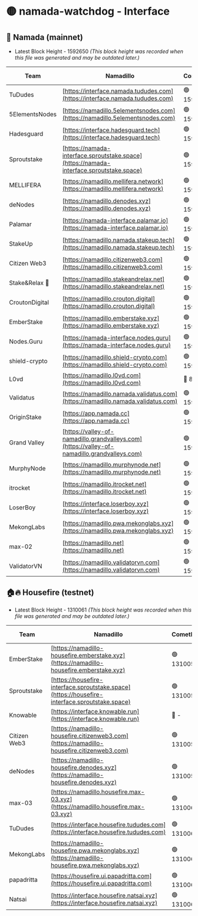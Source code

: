 # 🟡 namada-watchdog - Interface

## 🚀 Namada (mainnet)
- Latest Block Height - 1592650 *(This block height was recorded when this file was generated and may be outdated later.)*

| Team | Namadillo | CometBFT | Indexer | MASP Indexer |
|-|-|-|-|-|
| TuDudes | [https://interface.namada.tududes.com](https://interface.namada.tududes.com) | 🟢 1592635 | 🟢 1592635 | 🟢 1592635 |
| 5ElementsNodes | [https://namadillo.5elementsnodes.com](https://namadillo.5elementsnodes.com) | 🟢 1592635 | 🟢 1592635 | 🟢 1592635 |
| Hadesguard | [https://interface.hadesguard.tech](https://interface.hadesguard.tech) | 🟢 1592636 | 🟢 1592636 | 🟢 1592635 |
| Sproutstake | [https://namada-interface.sproutstake.space](https://namada-interface.sproutstake.space) | 🟢 1592636 | 🟢 1592636 | 🟢 1592636 |
| MELLIFERA | [https://namadillo.mellifera.network](https://namadillo.mellifera.network) | 🟢 1592637 | 🟢 1592637 | 🟢 1592637 |
| deNodes | [https://namadillo.denodes.xyz](https://namadillo.denodes.xyz) | 🟢 1592638 | 🟢 1592638 | 🟢 1592638 |
| Palamar | [https://namada-interface.palamar.io](https://namada-interface.palamar.io) | 🟢 1592638 | 🔴 1511087 | 🔴 1511391 |
| StakeUp | [https://namadillo.namada.stakeup.tech](https://namadillo.namada.stakeup.tech) | 🟢 1592639 | 🟢 1592639 | 🟢 1592639 |
| Citizen Web3 | [https://namadillo.citizenweb3.com](https://namadillo.citizenweb3.com) | 🟢 1592639 | 🟢 1592639 | 🟢 1592639 |
| Stake&Relax 🦥 | [https://namadillo.stakeandrelax.net](https://namadillo.stakeandrelax.net) | 🟢 1592640 | 🟢 1592640 | 🟢 1592640 |
| CroutonDigital | [https://namadillo.crouton.digital](https://namadillo.crouton.digital) | 🟢 1592641 | 🔴 1338918 | 🟢 1592641 |
| EmberStake | [https://namadillo.emberstake.xyz](https://namadillo.emberstake.xyz) | 🟢 1592641 | 🟢 1592641 | 🟢 1592641 |
| Nodes.Guru | [https://namada-interface.nodes.guru](https://namada-interface.nodes.guru) | 🟢 1592642 | 🟢 1592642 | 🟢 1592642 |
| shield-crypto | [https://namadillo.shield-crypto.com](https://namadillo.shield-crypto.com) | 🟢 1592642 | 🟢 1592642 | 🟢 1592642 |
| L0vd | [https://namadillo.l0vd.com](https://namadillo.l0vd.com) | 🔴 894059 | 🔴 1320511 | 🔴 894059 |
| Validatus | [https://namadillo.namada.validatus.com](https://namadillo.namada.validatus.com) | 🟢 1592644 | 🔴 1338199 | 🟢 1592644 |
| OriginStake | [https://app.namada.cc](https://app.namada.cc) | 🟢 1592644 | 🟢 1592644 | 🟢 1592644 |
| Grand Valley | [https://valley-of-namadillo.grandvalleys.com](https://valley-of-namadillo.grandvalleys.com) | 🟢 1592644 | 🟢 1592644 | 🟢 1592645 |
| MurphyNode | [https://namadillo.murphynode.net](https://namadillo.murphynode.net) | 🟢 1592646 | 🟢 1592646 | 🔴 - |
| itrocket | [https://namadillo.itrocket.net](https://namadillo.itrocket.net) | 🟢 1592647 | 🟢 1592647 | 🟢 1592646 |
| LoserBoy | [https://interface.loserboy.xyz](https://interface.loserboy.xyz) | 🟢 1592647 | 🟢 1592647 | 🔴 - |
| MekongLabs | [https://namadillo.pwa.mekonglabs.xyz](https://namadillo.pwa.mekonglabs.xyz) | 🟢 1592648 | 🟢 1592648 | 🟢 1592647 |
| max-02 | [https://namadillo.net](https://namadillo.net) | 🟢 1592648 | 🟢 1592648 | 🟢 1592648 |
| ValidatorVN | [https://namadillo.validatorvn.com](https://namadillo.validatorvn.com) | 🟢 1592650 | 🟢 1592650 | 🟢 1592649 |

## 🏠🔥 Housefire (testnet)
- Latest Block Height - 1310061 *(This block height was recorded when this file was generated and may be outdated later.)*

| Team | Namadillo | CometBFT | Indexer | MASP Indexer |
|-|-|-|-|-|
| EmberStake | [https://namadillo-housefire.emberstake.xyz](https://namadillo-housefire.emberstake.xyz) | 🟢 1310056 | 🟢 1310056 | 🔴 1083022 |
| Sproutstake | [https://housefire-interface.sproutstake.space](https://housefire-interface.sproutstake.space) | 🟢 1310057 | 🟢 1310057 | 🟢 1310057 |
| Knowable | [https://interface.knowable.run](https://interface.knowable.run) | 🔴 - | 🔴 - | 🔴 - |
| Citizen Web3 | [https://namadillo-housefire.citizenweb3.com](https://namadillo-housefire.citizenweb3.com) | 🟢 1310058 | 🔴 1162824 | 🔴 - |
| deNodes | [https://namadillo-housefire.denodes.xyz](https://namadillo-housefire.denodes.xyz) | 🟢 1310059 | 🟢 1310059 | 🟢 1310059 |
| max-03 | [https://namadillo.housefire.max-03.xyz](https://namadillo.housefire.max-03.xyz) | 🟢 1310060 | 🟢 1310060 | 🟢 1310060 |
| TuDudes | [https://interface.housefire.tududes.com](https://interface.housefire.tududes.com) | 🟢 1310060 | 🟢 1310060 | 🟢 1310060 |
| MekongLabs | [https://namadillo-housefire.pwa.mekonglabs.xyz](https://namadillo-housefire.pwa.mekonglabs.xyz) | 🟢 1310060 | 🟢 1310060 | 🔴 1083022 |
| papadritta | [https://housefire.ui.papadritta.com](https://housefire.ui.papadritta.com) | 🟢 1310061 | 🟢 1310061 | 🟢 1310061 |
| Natsai | [https://interface.housefire.natsai.xyz](https://interface.housefire.natsai.xyz) | 🟢 1310061 | 🟢 1310061 | 🟢 1310061 |

